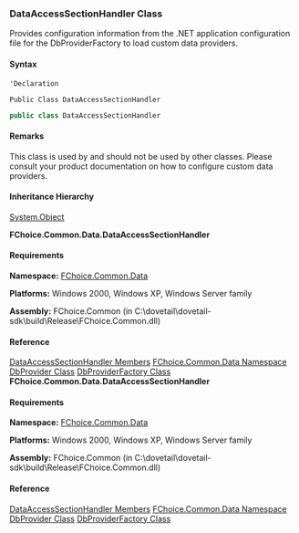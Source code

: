 ### DataAccessSectionHandler Class

Provides configuration information from the .NET application configuration file for the DbProviderFactory to load custom data providers.

#### Syntax

```vbnet
'Declaration

Public Class DataAccessSectionHandler
```

```csharp
public class DataAccessSectionHandler
```

#### Remarks

This class is used by <see cref="DbProviderFactory"/> and should not be used by other classes. Please consult your product documentation on how to configure custom data providers.

#### Inheritance Hierarchy

[System.Object](https://msdn.microsoft.com/en-us/library/e5kfa45b(v=vs.110).aspx)

**FChoice.Common.Data.DataAccessSectionHandler**

#### Requirements

**Namespace:** [FChoice.Common.Data](FChoice.Common~FChoice.Common.Data_namespace.md)

**Platforms:** Windows 2000, Windows XP, Windows Server family

**Assembly:** FChoice.Common (in C:\\dovetail\\dovetail-sdk\\build\\Release\\FChoice.Common.dll)

#### Reference

[DataAccessSectionHandler Members](FChoice.Common~FChoice.Common.Data.DataAccessSectionHandler_members.md)
[FChoice.Common.Data Namespace](FChoice.Common~FChoice.Common.Data_namespace.md)
[DbProvider Class](FChoice.Common~FChoice.Common.Data.DbProvider.md)
[DbProviderFactory Class](FChoice.Common~FChoice.Common.Data.DbProviderFactory.md)
**FChoice.Common.Data.DataAccessSectionHandler**

#### Requirements

**Namespace:** [FChoice.Common.Data](FChoice.Common~FChoice.Common.Data_namespace.md)

**Platforms:** Windows 2000, Windows XP, Windows Server family

**Assembly:** FChoice.Common (in C:\\dovetail\\dovetail-sdk\\build\\Release\\FChoice.Common.dll)

#### Reference

[DataAccessSectionHandler Members](FChoice.Common~FChoice.Common.Data.DataAccessSectionHandler_members.md)
[FChoice.Common.Data Namespace](FChoice.Common~FChoice.Common.Data_namespace.md)
[DbProvider Class](FChoice.Common~FChoice.Common.Data.DbProvider.md)
[DbProviderFactory Class](FChoice.Common~FChoice.Common.Data.DbProviderFactory.md)
